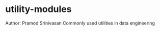 utility-modules
=================
Author: Pramod Srinivasan
Commonly used utilities in data engineering
